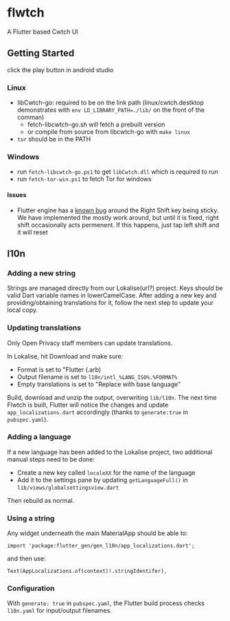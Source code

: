 # flwtch

A Flutter based Cwtch UI

## Getting Started

click the play button in android studio

### Linux

- libCwtch-go: required to be on the link path (linux/cwtch.destktop demonstrates with `env LD_LIBRARY_PATH=./lib/` on the front of the comman)
	- fetch-libcwtch-go.sh will fetch a prebuilt version
	- or compile from source from libcwtch-go with `make linux`
- `tor` should be in the PATH

### Windows

- run `fetch-libcwtch-go.ps1` to get `libCwtch.dll` which is required to run
- run `fetch-tor-win.ps1` to fetch Tor for windows

#### Issues

- Flutter engine has a [known bug](https://github.com/flutter/flutter/issues/75675) around the Right Shift key being sticky. We have implemented the mostly work around, but until it is fixed, right shift occasionally acts permenent. If this happens, just tap left shift and it will reset

## l10n

### Adding a new string

Strings are managed directly from our Lokalise(url?) project.
Keys should be valid Dart variable names in lowerCamelCase.
After adding a new key and providing/obtaining translations for it, follow the next step to update your local copy.

### Updating translations

Only Open Privacy staff members can update translations.

In Lokalise, hit Download and make sure:

* Format is set to "Flutter (.arb)
* Output filename is set to `l10n/intl_%LANG_ISO%.%FORMAT%`
* Empty translations is set to "Replace with base language"

Build, download and unzip the output, overwriting `lib/l10n`. The next time Flwtch is built, Flutter will notice the changes and update `app_localizations.dart` accordingly (thanks to `generate:true` in `pubspec.yaml`).

### Adding a language

If a new language has been added to the Lokalise project, two additional manual steps need to be done:

* Create a new key called `localeXX` for the name of the language
* Add it to the settings pane by updating `getLanguageFull()` in `lib/views/globalsettingsview.dart`

Then rebuild as normal.

### Using a string

Any widget underneath the main MaterialApp should be able to:

```
import 'package:flutter_gen/gen_l10n/app_localizations.dart';
```

and then use:

```
Text(AppLocalizations.of(context)!.stringIdentifer),
```

### Configuration

With `generate: true` in `pubspec.yaml`, the Flutter build process checks `l10n.yaml` for input/output filenames.

